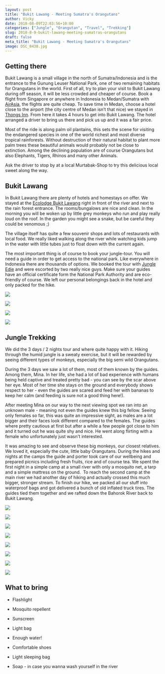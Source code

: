 ```yaml
---
layout: post
title: "Bukit Lawang - Meeting Sumatra's Orangutans"
author: Vicky
date: 2018-08-09T22:03:56+10:00
categories: ["Jungle", "Orangutan", "Travel", "Trekking"]
slug: 2018-8-9-bukit-lawang-meeting-sumatras-orangutans
draft: false
meta_title: "Bukit Lawang - Meeting Sumatra's Orangutans"
image: DSC_8438.jpg
---
```


## Getting there

Bukit Lawang is a small village in the north of Sumatra/Indonesia and is the entrance to the Gunung Leuser National Park, one of two remaining habitats for Orangutans in the world. First of all, try to plan your visit to Bukit Lawang during off season, it will be less crowded and cheaper of course. Book a flight from Singapore or anywhere in Indonesia to Medan/Sumatra with [AirAsia](https://www.airasia.com/tw/zh/home.page?cid=1), the flights are quite cheap. To save time in Medan, choose a hotel close to the airport (the city centre of Medan isn’t that nice) we stayed in [Thongs Inn](https://web.thongsinn.com/). From here it takes 4 hours to get into Bukit Lawang. The hotel arranged a driver to bring us there and pick us up and it was a fair price.

Most of the ride is along palm oil plantains, this sets the scene for visiting the endangered species in one of the world richest and most diverse tropical rainforests. Without destruction of their natural habitat to plant more palm trees these beautiful animals would probably not be close to extinction. Among the declining population are of course Orangutans but also Elephants, Tigers, Rhinos and many other Animals. 

Ask the driver to stop by at a local Murtabak-Shop to try this delicious local sweet along the way.

## Bukit Lawang

In Bukit Lawang there are plenty of hotels and homestays on offer. We stayed at the [Ecolodge Bukit Lawang](http://ecolodges.id/en/) right in front of the river and next to the rain forest entrance. The rooms/bungalows are nice and clean. In the morning you will be woken up by little grey monkeys who run and play really loud on the roof. In the garden you might see a snake, but be careful they could be venomous ;)

The village itself has quite a few souvenir shops and lots of restaurants with local food. We really liked walking along the river while watching kids jump in the water with little tubes just to float down with the current again.

The most important thing is of course to book your jungle-tour. You will need a guide in order to get access to the national park. Like everywhere in Indonesia there are thousands of options. We booked the tour with [Jungle Edie](http://www.jungleediebukitlawang.com/) and were escorted by two really nice guys. Make sure your guides have an official certificate form the National Park Authority and are eco-friendly of course. We left our personal belongings back in the hotel and only packed for the hike.

![](./DSC_7986.jpg)

![](./IMG_2859.jpg)

![](./DSC_8094.jpg)

![](./DSC_8028.jpg)

## Jungle Trekking

We did the 3 days / 2 nights tour and where quite happy with it. Hiking through the humid jungle is a sweaty exercise, but it will be rewarded by seeing different types of monkeys, especially the big semi wild Orangutans.

During the 3 days we saw a lot of them, most of them known by the guides. Among them, Mina. In her life, she had a lot of bad experience with humans being held captive and treated pretty bad - you can see by the scar above her eye. Most of her time she stays on the ground and everybody shows respect to her - even the guides are scared and feed her with bananas to keep her calm (and feeding is sure not a good thing here!).

After meeting Mina on our way to the next viewing spot we ran into an unknown male - meaning not even the guides knew this big fellow. Seeing only females so far, this was quite an impressive sight, as males are a lot bigger and their faces look different compared to the females. The guides where pretty cautious at first but after a while a few people got close to him and it turned out he was quite shy and nice. He went along flirting with a female who unfortunately just wasn't interested.

It was amazing to see and observe these big monkeys, our closest relatives. We loved it, especially the cute, little baby Orangutans. During the hikes and nights at the camps the guide and porter took care of our wellbeing and prepared picnics including fresh fruits, rice and of course tea. We spent the first night in a simple camp at a small river with only a mosquito net, a tarp and a simple mattress on the ground.  To reach the second camp at the main river we had another day of hiking and actually crossed this much bigger, stronger stream. To finish our hike, we packed all our stuff into waterproof bags and got delivered a bunch of old inflated truck tires. The guides tied them together and we rafted down the Bahorok River back to Bukit Lawang.

![](./DSC_8114.jpg)

![](./DSC_8173.jpg)

![](./DSC_8220.jpg)

![](./IMG_2969.jpg)

![](./DSC_8399.jpg)

![](./DSC_8438.jpg)

![](./DSC_8296.jpg)

![](./DSC_8306.jpg)

## What to bring

*   Flashlight
    
*   Mosquito repellent
    
*   Sunscreen
    
*   Light bag
    
*   Enough water!
    
*   Comfortable shoes
    
*   Light sleeping bag
    
*   Soap - in case you wanna wash yourself in the river